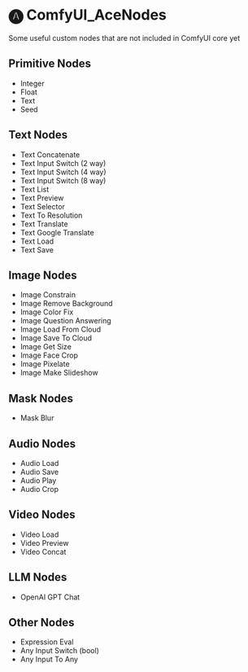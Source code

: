 # 🅐 ComfyUI_AceNodes
Some useful custom nodes that are not included in ComfyUI core yet

## Primitive Nodes
- Integer
- Float
- Text
- Seed

## Text Nodes
- Text Concatenate
- Text Input Switch (2 way)
- Text Input Switch (4 way)
- Text Input Switch (8 way)
- Text List
- Text Preview
- Text Selector
- Text To Resolution
- Text Translate
- Text Google Translate
- Text Load
- Text Save

## Image Nodes
- Image Constrain
- Image Remove Background
- Image Color Fix
- Image Question Answering
- Image Load From Cloud
- Image Save To Cloud
- Image Get Size
- Image Face Crop
- Image Pixelate
- Image Make Slideshow

## Mask Nodes
- Mask Blur

## Audio Nodes
- Audio Load
- Audio Save
- Audio Play
- Audio Crop

## Video Nodes
- Video Load
- Video Preview
- Video Concat

## LLM Nodes
- OpenAI GPT Chat

## Other Nodes
- Expression Eval
- Any Input Switch (bool)
- Any Input To Any
